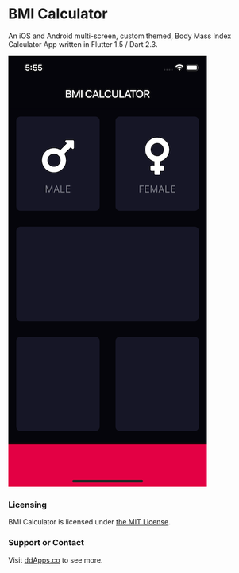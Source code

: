 # BMI Calculator
An iOS and Android multi-screen, custom themed, Body Mass Index Calculator App written in Flutter 1.5 / Dart 2.3.

![](art/screenshot/bmi-calc-03.png?raw=true) 

### Licensing
BMI Calculator is licensed under [the MIT License](LICENSE).

### Support or Contact
Visit [ddApps.co](http://ddapps.co) to see more.
